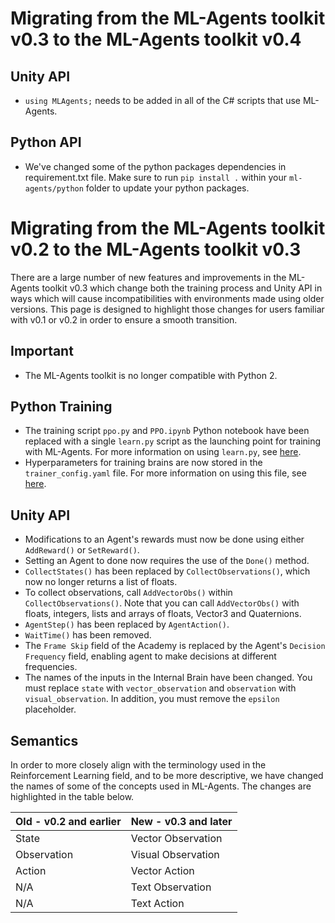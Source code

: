 # Migrating from the ML-Agents toolkit v0.3 to the ML-Agents toolkit v0.4

## Unity API
 * `using MLAgents;` needs to be added in all of the C# scripts that use ML-Agents. 

## Python API
 * We've changed some of the python packages dependencies in requirement.txt file. Make sure to run `pip install .` within your `ml-agents/python` folder to update your python packages. 

# Migrating from the ML-Agents toolkit v0.2 to the ML-Agents toolkit v0.3

There are a large number of new features and improvements in the ML-Agents toolkit v0.3 which change both the training process and Unity API in ways which will cause incompatibilities with environments made using older versions. This page is designed to highlight those changes for users familiar with v0.1 or v0.2 in order to ensure a smooth transition.

## Important
 * The ML-Agents toolkit is no longer compatible with Python 2. 

## Python Training
 * The training script `ppo.py` and `PPO.ipynb` Python notebook have been replaced with a single `learn.py` script as the launching point for training with ML-Agents. For more information on using `learn.py`, see [here]().
 * Hyperparameters for training brains are now stored in the `trainer_config.yaml` file. For more information on using this file, see [here]().

## Unity API
 * Modifications to an Agent's rewards must now be done using either `AddReward()` or `SetReward()`.
 * Setting an Agent to done now requires the use of the `Done()` method.
 * `CollectStates()` has been replaced by `CollectObservations()`, which now no longer returns a list of floats.
 * To collect observations, call `AddVectorObs()` within `CollectObservations()`. Note that you can call `AddVectorObs()` with floats, integers, lists and arrays of floats, Vector3 and Quaternions. 
 * `AgentStep()` has been replaced by `AgentAction()`.
 * `WaitTime()` has been removed.
 * The `Frame Skip` field of the Academy is replaced by the Agent's `Decision Frequency` field, enabling agent to make decisions at different frequencies.
 * The names of the inputs in the Internal Brain have been changed. You must replace `state` with `vector_observation` and `observation` with `visual_observation`. In addition, you must remove the `epsilon` placeholder.

## Semantics
In order to more closely align with the terminology used in the Reinforcement Learning field, and to be more descriptive, we have changed the names of some of the concepts used in ML-Agents. The changes are highlighted in the table below.

| Old - v0.2 and earlier | New - v0.3 and later |
| --- | --- |
| State | Vector Observation |
| Observation | Visual Observation |
| Action | Vector Action |
| N/A | Text Observation |
| N/A | Text Action |
